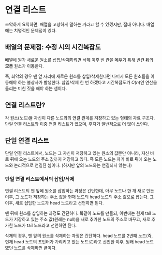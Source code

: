 # 연결 리스트

조악하게 요약하면, 배열을 고상하게 말하는 거라고 할 수 있겠지만, 절대 아니다. 배열에는 치명적인 문제점이 있다.

## 배열의 문제점: 수정 시의 시간복잡도

배열에 뭔가 새로운 원소를 삽입/삭제하려면 삭제 이후 빈 칸을 메우기 위해 빈칸 뒤의 **모든** 원소가 이동한다.

즉, 최악의 경우 맨 앞 자리에 새로운 원소를 삽입/삭제한다면 나머지 모든 원소들을 이동해야 하는 불상사가 발생한다. 삽입/삭제 한 번 하겠다고 시간복잡도가 $O(n)$인 연산을 돌리는 미친 짓을 해야 하는 셈이다.

## 연결 리스트란?

각 원소(노드)들 자신이 다른 노드와의 연결 관계를 저장하고 있는 형태의 자료 구조다. 단일 연결 리스트와 이중 연결 리스트가 있으며, 후자가 일반적으로 더 많이 쓰인다.

## 단일 연결 리스트

단일 연결 리스트에서, 노드는 그 자신이 저장하고 있는 원소의 값뿐만 아니라, 자신 바로 뒤에 오는 노드의 주소 값까지 저장하고 있다.
즉 모든 노드는 자기 바로 뒤에 오는 노드와 논리적으로 연결된 셈이다. (하지만 앞의 노드와는 연결되지 않는다)

### 단일 연결 리스트에서의 삽입/삭제

연결 리스트의 맨 앞에 원소를 삽입하는 과정은 간단한데, 아무 노드나 한 개 새로 만든 이후, 그 노드가 저장하는 주소 값을 현재 노드의 head 노드의 주소 값으로 잡는다. 그 이후, 새로 삽입한 노드가 head 노드라고 선언하면 된다.

맨 뒤에 원소를 삽입하는 과정도 간단하다. 똑같이 노드를 만들되, 이번에는 현재 tail 노드가 저장하고 있는 주소 값(원래는 null)을 새로 추가한 노드의 주소로 바꾸고, 새로 추가한 노드가 tail 노드라고 선언하면 된다.

삭제의 경우, 맨 앞의 원소를 삭제하는 과정은 간단하다. head 노드를 2번째 노드(즉, 현재 head 노드의 포인터가 가리키고 있는 노드로)라고 선언한 이후, 원래 head 노드였던 노드를 삭제하면 끝이다.

